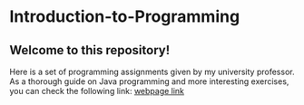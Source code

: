 # Introduction-to-Programming
## Welcome to this repository!
Here is a set of programming assignments given by my university professor.
As a thorough guide on Java programming and more interesting exercises, you can check the following link:
[webpage link](https://introcs.cs.princeton.edu/java/home/)
